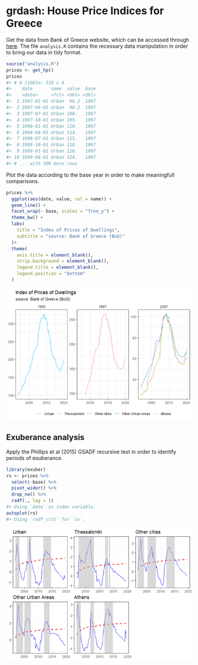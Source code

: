 
<!-- README.md is generated from README.Rmd. Please edit that file -->

# grdash: House Price Indices for Greece

<!-- badges: start -->
<!-- badges: end -->

Get the data from Bank of Greece website, which can be accessed through
[here](https://www.bankofgreece.gr/en/statistics/real-estate-market/residential-and-commercial-property-price-indices-and-other-short-term-indices).
The file `analysis.R` contains the recessary data manipulation in order
to bring our data in tidy format.

``` r
source("analysis.R")
prices <- get_hp()
prices
#> # A tibble: 510 x 4
#>    date       name  value  base
#>    <date>     <fct> <dbl> <dbl>
#>  1 1997-01-01 Urban  96.2  1997
#>  2 1997-04-01 Urban  98.2  1997
#>  3 1997-07-01 Urban 100.   1997
#>  4 1997-10-01 Urban 105.   1997
#>  5 1998-01-01 Urban 110.   1997
#>  6 1998-04-01 Urban 114.   1997
#>  7 1998-07-01 Urban 115.   1997
#>  8 1998-10-01 Urban 118.   1997
#>  9 1999-01-01 Urban 120.   1997
#> 10 1999-04-01 Urban 124.   1997
#> # ... with 500 more rows
```

Plot the data according to the base year in order to make meaningfull
comparisons.

``` r
prices %>% 
  ggplot(aes(date, value, col = name)) +
  geom_line() +
  facet_wrap(~ base, scales = "free_y") +
  theme_bw() +
  labs(
    title = "Index of Prices of Dwellings",
    subtitle = "source: Bank of Greece (BoG)"
  )+
  theme(
    axis.title = element_blank(),
    strip.background = element_blank(),
    legend.title = element_blank(),
    legend.position = "bottom"
  )
```

![](README_files/figure-gfm/plot-1.png)<!-- -->

## Exuberance analysis

Apply the Phillips et al (2015) GSADF recursive test in order to
identify periods of exuberance.

``` r
library(exuber)
rs <- prices %>% 
  select(-base) %>% 
  pivot_wider() %>% 
  drop_na() %>% 
  radf(., lag = 1)
#> Using `date` as index variable.
autoplot(rs)
#> Using `radf_crit` for `cv`.
```

![](README_files/figure-gfm/exuberance-1.png)<!-- -->
